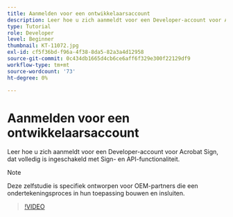```yaml
---
title: Aanmelden voor een ontwikkelaarsaccount
description: Leer hoe u zich aanmeldt voor een Developer-account voor Acrobat Sign, dat volledig is ingeschakeld met Sign- en API-functionaliteit
type: Tutorial
role: Developer
level: Beginner
thumbnail: KT-11072.jpg
exl-id: cf5f36bd-f96a-4f38-8da5-82a3a4d12958
source-git-commit: 0c434db1665d4cb6ce6aff6f329e300f22129df9
workflow-type: tm+mt
source-wordcount: '73'
ht-degree: 0%

---
```


# Aanmelden voor een ontwikkelaarsaccount

Leer hoe u zich aanmeldt voor een Developer-account voor Acrobat Sign, dat volledig is ingeschakeld met Sign- en API-functionaliteit.

>[!NOTE]
>
>Deze zelfstudie is specifiek ontworpen voor OEM-partners die een ondertekeningsproces in hun toepassing bouwen en insluiten.

>[!VIDEO](https://video.tv.adobe.com/v/347347?hidetitle=true)
